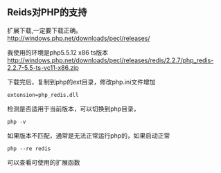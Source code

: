 ## Reids对PHP的支持

扩展下载,一定要下载正确。
http://windows.php.net/downloads/pecl/releases/


我使用的环境是php5.5.12 x86 ts版本
http://windows.php.net/downloads/pecl/releases/redis/2.2.7/php_redis-2.2.7-5.5-ts-vc11-x86.zip



下载完后，复制到php的ext目录，修改php.ini文件增加
```
extension=php_redis.dll
```

检测是否适用于当前版本，可以切换到php目录，
```
php -v
```
如果版本不匹配，通常是无法正常运行php的，如果启动正常
```
php --re redis
```
可以查看可使用的扩展函数
